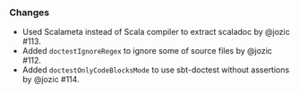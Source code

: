 ### Changes

* Used Scalameta instead of Scala compiler to extract scaladoc by @jozic #113.
* Added `doctestIgnoreRegex` to ignore some of source files by @jozic #112.
* Added `doctestOnlyCodeBlocksMode` to use sbt-doctest without assertions by @jozic #114.
